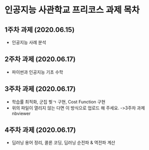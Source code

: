 # 인공지능 사관학교 프리코스 과제 목차

## 1주차 과제 (2020.06.15)
- 인공지능 사례 분석
## 2주차 과제 (2020.06.17)
- 파이썬과 인공지능 기초 수학
## 3주차 과제 (2020.06.17)
- 학습률 최적화, 군집 붯ㄱ 구현, Cost Function 구현
- 위의 파일이 열리지 않는 다면 이 방식으로 업로드 해 주세요. ->3주차 과제 nbviewer
## 4주차 과제 (2020.06.17)
- 딥러닝 용어 정리, 콜론 코딩, 딥러닝 순전파 & 역전파 계산
